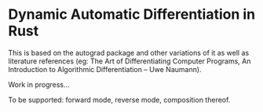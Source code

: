 # Dynamic Automatic Differentiation in Rust

This is based on the autograd package and other variations of it as well as literature references (eg: The Art of Differentiating Computer Programs, An Introduction to Algorithmic Differentiation – Uwe Naumann).

Work in progress...

To be supported: forward mode, reverse mode, composition thereof.


